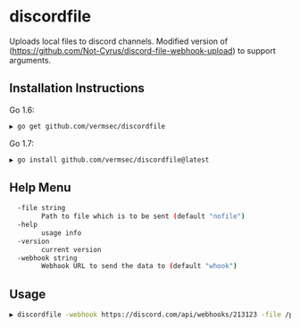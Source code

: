 # discordfile
Uploads local files to discord channels. Modified version of (https://github.com/Not-Cyrus/discord-file-webhook-upload) to support arguments.

## Installation Instructions

Go 1.6:
```bash
▶ go get github.com/vermsec/discordfile
```

Go 1.7:
```bash
▶ go install github.com/vermsec/discordfile@latest
```

## Help Menu
```bash
  -file string
        Path to file which is to be sent (default "nofile")
  -help
        usage info
  -version
        current version
  -webhook string
        Webhook URL to send the data to (default "whook")
```

## Usage
```bash
▶ discordfile -webhook https://discord.com/api/webhooks/213123 -file /path/to/file
```
